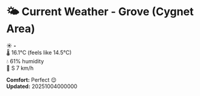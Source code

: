 # 🌤️ Current Weather - Grove (Cygnet Area)

☀️ **-**  
🌡️ 16.1°C (feels like 14.5°C)  
💧 61% humidity  
💨 S 7 km/h  

**Comfort:** Perfect 😌  
**Updated:** 20251004000000
